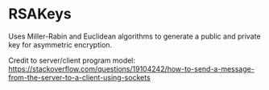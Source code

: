 # RSAKeys
Uses Miller-Rabin and Euclidean algorithms to generate a public and private key for asymmetric encryption.

Credit to server/client program model: https://stackoverflow.com/questions/19104242/how-to-send-a-message-from-the-server-to-a-client-using-sockets
